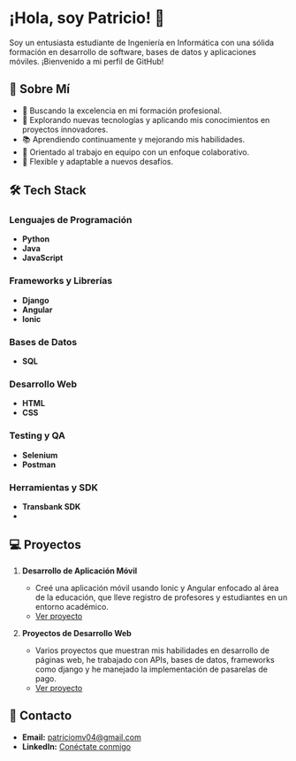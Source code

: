# ¡Hola, soy Patricio! 👋

Soy un entusiasta estudiante de Ingeniería en Informática con una sólida formación en desarrollo de software, bases de datos y aplicaciones móviles. ¡Bienvenido a mi perfil de GitHub!

## 🚀 Sobre Mí
- 💼 Buscando la excelencia en mi formación profesional.
- 🌟 Explorando nuevas tecnologías y aplicando mis conocimientos en proyectos innovadores.
- 📚 Aprendiendo continuamente y mejorando mis habilidades.
- 🤝 Orientado al trabajo en equipo con un enfoque colaborativo.
- 📅 Flexible y adaptable a nuevos desafíos.

## 🛠️ Tech Stack

### Lenguajes de Programación
- **Python**
- **Java**
- **JavaScript**

### Frameworks y Librerías
- **Django**
- **Angular**
- **Ionic**

### Bases de Datos
- **SQL**

### Desarrollo Web
- **HTML**
- **CSS**

### Testing y QA
- **Selenium**
- **Postman**

### Herramientas y SDK
- **Transbank SDK**
- 
## 💻 Proyectos
1. **Desarrollo de Aplicación Móvil**
   - Creé una aplicación móvil usando Ionic y Angular enfocado al área de la educación, que lleve registro de profesores y estudiantes en un entorno académico.
   - [Ver proyecto](#)

3. **Proyectos de Desarrollo Web**
   - Varios proyectos que muestran mis habilidades en desarrollo de páginas web, he trabajado con APIs, bases de datos, frameworks como django y he manejado la implementación de pasarelas de pago.
   - [Ver proyecto](#)

## 📧 Contacto
- **Email:** patriciomv04@gmail.com
- **LinkedIn:** [Conéctate conmigo](https://linkedin.com/in/patricioignacio)
